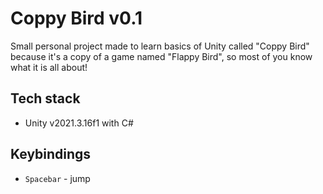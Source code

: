 # Coppy Bird v0.1

Small personal project made to learn basics of Unity called "Coppy Bird" because it's a copy of a game named "Flappy Bird", so most of you know what it is all about!

## Tech stack

- Unity v2021.3.16f1 with C#

## Keybindings

- `Spacebar` - jump